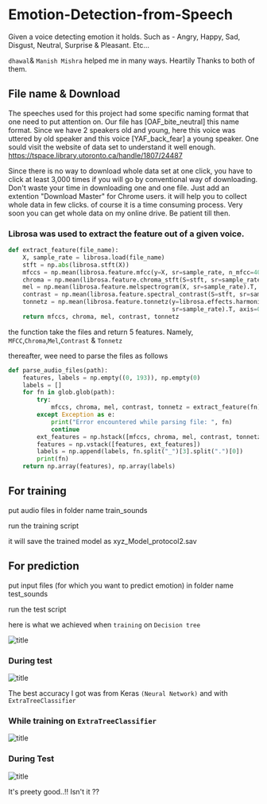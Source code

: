 # Emotion-Detection-from-Speech



Given a voice detecting emotion it holds. Such as - Angry, Happy, Sad, Disgust, Neutral, Surprise &amp; Pleasant. Etc... 

`dhawal`& `Manish Mishra` helped me in many ways. Heartily Thanks to both of them.

## File name & Download
The speeches used for this project had some specific naming format that one need to put attention on. 
Our file has [OAF_bite_neutral] this name format. Since we have 2 speakers old and young, here this voice was uttered by old speaker and this voice [YAF_back_fear] a young speaker. One sould visit the website of data set to understand it well enough. 
https://tspace.library.utoronto.ca/handle/1807/24487

Since there is no way to download whole data set at one click, you have to click at least 3,000 times if you will go by conventional way of downloading. Don't waste your time in downloading one and one file. Just add an extention "Download Master" for Chrome users. it will help you to collect whole data in few clicks. of course it is a time consuming process. Very soon you can get whole data on my online drive. Be patient till then. 

### Librosa was used to extract the feature out of a given voice. 
```python
def extract_feature(file_name):
    X, sample_rate = librosa.load(file_name)
    stft = np.abs(librosa.stft(X))
    mfccs = np.mean(librosa.feature.mfcc(y=X, sr=sample_rate, n_mfcc=40).T, axis=0)
    chroma = np.mean(librosa.feature.chroma_stft(S=stft, sr=sample_rate).T, axis=0)
    mel = np.mean(librosa.feature.melspectrogram(X, sr=sample_rate).T, axis=0)
    contrast = np.mean(librosa.feature.spectral_contrast(S=stft, sr=sample_rate).T, axis=0)
    tonnetz = np.mean(librosa.feature.tonnetz(y=librosa.effects.harmonic(X),
                                              sr=sample_rate).T, axis=0)
    return mfccs, chroma, mel, contrast, tonnetz

``` 
the function take the files and return 5 features. Namely, `MFCC`,`Chroma`,`Mel`,`Contrast` & `Tonnetz`

thereafter, wee need to parse the files as follows 

```python
def parse_audio_files(path):
    features, labels = np.empty((0, 193)), np.empty(0)
    labels = []
    for fn in glob.glob(path):
        try:
            mfccs, chroma, mel, contrast, tonnetz = extract_feature(fn)
        except Exception as e:
            print("Error encountered while parsing file: ", fn)
            continue
        ext_features = np.hstack([mfccs, chroma, mel, contrast, tonnetz])
        features = np.vstack([features, ext_features])
        labels = np.append(labels, fn.split("_")[3].split(".")[0])
        print(fn)
    return np.array(features), np.array(labels)
```

## For training 
put audio files in folder name train_sounds

run the training script

it will save the trained model as xyz_Model_protocol2.sav

## For prediction
put input files (for which you want to predict emotion) in folder name test_sounds

run the test script


here is what we achieved when `training` on `Decision tree` 

![title](https://github.com/nirajdevpandey/Emotion-Detection-from-Speech/blob/master/results/images/decision%20tree_train.PNG)

### During test 

![title](https://github.com/nirajdevpandey/Emotion-Detection-from-Speech/blob/master/results/images/decision%20tree_test.PNG)

The best accuracy I got was from Keras `(Neural Network)` and with `ExtraTreeClassifier`


### While training on `ExtraTreeClassifier`

![title](https://github.com/nirajdevpandey/Emotion-Detection-from-Speech/blob/master/results/images/ExtraTreeClassifier_train.PNG)

### During Test 

![title](https://github.com/nirajdevpandey/Emotion-Detection-from-Speech/blob/master/results/images/ExtraTreeClassifier_test.PNG)

It's preety good..!! 
Isn't it ??




